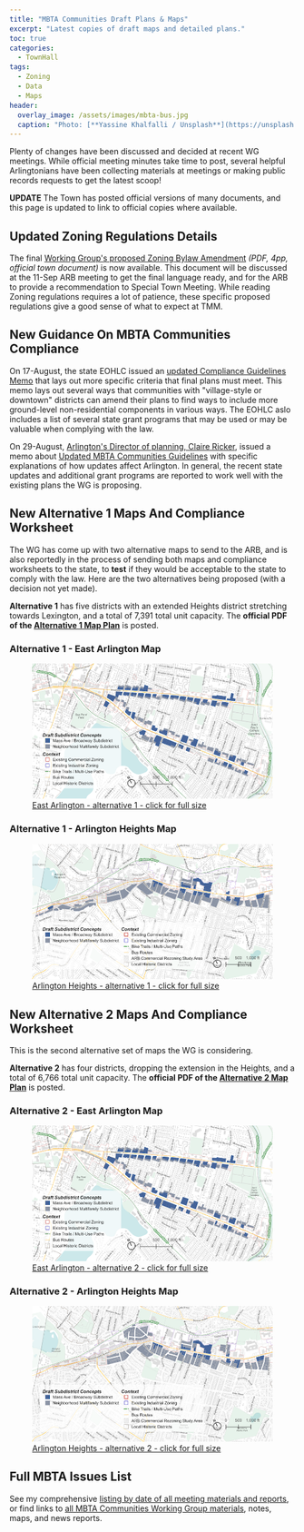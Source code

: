 ```yaml
---
title: "MBTA Communities Draft Plans & Maps"
excerpt: "Latest copies of draft maps and detailed plans."
toc: true
categories:
  - TownHall
tags:
  - Zoning
  - Data
  - Maps
header:
  overlay_image: /assets/images/mbta-bus.jpg
  caption: "Photo: [**Yassine Khalfalli / Unsplash**](https://unsplash.com/photos/suWo7aT9nqE)"
---
```


Plenty of changes have been discussed and decided at recent WG meetings.  While official meeting minutes take time to post, several helpful Arlingtonians have been collecting materials at meetings or making public records requests to get the latest scoop!

**UPDATE** The Town has posted official versions of many documents, and this page is updated to link to official copies where available.

## Updated Zoning Regulations Details

The final [Working Group's proposed Zoning Bylaw Amendment](https://www.arlingtonma.gov/home/showpublisheddocument/66579) *(PDF, 4pp, official town document)* is now available.  This document will be discussed at the 11-Sep ARB meeting to get the final language ready, and for the ARB to provide a recommendation to Special Town Meeting. While reading Zoning regulations requires a lot of patience, these specific proposed regulations give a good sense of what to expect at TMM.

## New Guidance On MBTA Communities Compliance

On 17-August, the state EOHLC issued an [updated Compliance Guidelines Memo](https://www.mass.gov/doc/summary-of-changes-to-mbta-communities-guidelines-081723/download) that lays out more specific criteria that final plans must meet.  This memo lays out several ways that communities with "village-style or downtown" districts can amend their plans to find ways to include more ground-level non-residential components in various ways.  The EOHLC aslo includes a list of several state grant programs that may be used or may be valuable when complying with the law. 

On 29-August, [Arlington's Director of planning, Claire Ricker](https://www.arlingtonma.gov/departments/planning-community-development), issued a memo about [Updated MBTA Communities Guidelines](https://www.arlingtonma.gov/home/showpublisheddocument/66581) with specific explanations of how updates affect Arlington.  In general, the recent state updates and additional grant programs are reported to work well with the existing plans the WG is proposing.

## New Alternative 1 Maps And Compliance Worksheet

The WG has come up with two alternative maps to send to the ARB, and is also reportedly in the process of sending both maps and compliance worksheets to the state, to **test** if they would be acceptable to the state to comply with the law.  Here are the two alternatives being proposed (with a decision not yet made).

**Alternative 1** has five districts with an extended Heights district stretching towards Lexington, and a total of 7,391 total unit capacity.  The **official PDF of the [Alternative 1 Map Plan](https://www.arlingtonma.gov/home/showpublisheddocument/66583)** is posted.

### Alternative 1 - East Arlington Map

<figure>
  <a href="/assets/docs/Alternative1_EastArlington.png"><img src="/assets/docs/Alternative1_EastArlington-800.png" alt="Draft Zoning Map for East Arlington, alternative 1"></a>
  <a href="/assets/docs/Alternative1_EastArlington.png"><figcaption>East Arlington - alternative 1 - click for full size</figcaption></a>
</figure>


### Alternative 1 - Arlington Heights Map

<figure>
  <a href="/assets/docs/Alternative1_Heights.png"><img src="/assets/docs/Alternative1_Heights-800.png" alt="Draft Zoning Map for Arlington Heights, alternative 1"></a>
  <a href="/assets/docs/Alternative1_Heights.png"><figcaption>Arlington Heights - alternative 1 - click for full size</figcaption></a>
</figure>

## New Alternative 2 Maps And Compliance Worksheet

This is the second alternative set of maps the WG is considering.

**Alternative 2** has four districts, dropping the extension in the Heights, and a total of 6,766 total unit capacity.  The **official PDF of the [Alternative 2 Map Plan](https://www.arlingtonma.gov/home/showpublisheddocument/66585)** is posted.

### Alternative 2 - East Arlington Map

<figure>
  <a href="/assets/docs/Alternative2_EastArlington.png"><img src="/assets/docs/Alternative2_EastArlington-800.png" alt="Draft Zoning Map for East Arlington, alternative 2"></a>
  <a href="/assets/docs/Alternative2_EastArlington.png"><figcaption>East Arlington - alternative 2 - click for full size</figcaption></a>
</figure>


### Alternative 2 - Arlington Heights Map

<figure>
  <a href="/assets/docs/Alternative2_Heights.png"><img src="/assets/docs/Alternative2_Heights-800.png" alt="Draft Zoning Map for Arlington Heights, alternative 2"></a>
  <a href="/assets/docs/Alternative2_Heights.png"><figcaption>Arlington Heights - alternative 2 - click for full size</figcaption></a>
</figure>

## Full MBTA Issues List

See my comprehensive [listing by date of all meeting materials and reports](/mbta-updates1), or find links to [all MBTA Communities Working Group materials](/issues/mbtacommunity), notes, maps, and news reports.